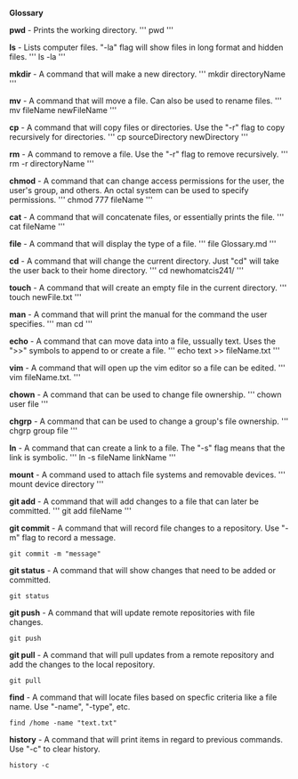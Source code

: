 **Glossary**

**pwd** - Prints the working directory.
'''
pwd
'''

**ls** - Lists computer files. "-la" flag will show files in long format and hidden files.
'''
ls -la
'''

**mkdir** - A command that will make a new directory.
'''
mkdir directoryName
'''

**mv** - A command that will move a file. Can also be used to rename files.
'''
mv fileName newFileName
'''

**cp** - A command that will copy files or directories. Use the "-r" flag to copy recursively for directories.
'''
cp sourceDirectory newDirectory
'''

**rm** - A command to remove a file. Use the "-r" flag to remove recursively.
'''
rm -r directoryName
'''

**chmod** - A command that can change access permissions for the user, the user's group, and others. An octal system can be used to specify permissions.
'''
chmod 777 fileName
'''

**cat** - A command that will concatenate files, or essentially prints the file.
'''
cat fileName
'''

**file** - A command that will display the type of a file.
'''
file Glossary.md
'''

**cd** - A command that will change the current directory. Just "cd" will take the user back to their home directory.
'''
cd newhomatcis241/
'''

**touch** - A command that will create an empty file in the current directory.
'''
touch newFile.txt
'''

**man** - A command that will print the manual for the command the user specifies.
'''
man cd
'''

**echo** - A command that can move data into a file, ussually text. Uses the ">>" symbols to append to or create a file.
'''
echo text >> fileName.txt
'''

**vim** - A command that will open up the vim editor so a file can be edited.
'''
vim fileName.txt.
'''

**chown** - A command that can be used to change file ownership.
'''
chown user file
'''

**chgrp** - A command that can be used to change a group's file ownership.
'''
chgrp group file
'''

**ln** - A command that can create a link to a file. The "-s" flag means that the link is symbolic.
'''
ln -s fileName linkName
'''

**mount** - A command used to attach file systems and removable devices.
'''
mount device directory
'''

**git add** - A command that will add changes to a file that can later be committed.
'''
git add fileName
'''

**git commit** - A command that will record file changes to a repository. Use "-m" flag to record a message.
```
git commit -m "message"
```

**git status** - A command that will show changes that need to be added or committed.
```
git status
```

**git push** - A command that will update remote repositories with file changes.
```
git push
```

**git pull** - A command that will pull updates from a remote repository and add the changes to the local repository.
```
git pull
```

**find** - A command that will locate files based on specfic criteria like a file name. Use "-name", "-type", etc.
```
find /home -name "text.txt"
```

**history** - A command that will print items in regard to previous commands. Use "-c" to clear history.
```
history -c
```

